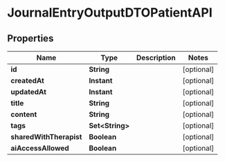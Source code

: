 

# JournalEntryOutputDTOPatientAPI


## Properties

| Name | Type | Description | Notes |
|------------ | ------------- | ------------- | -------------|
|**id** | **String** |  |  [optional] |
|**createdAt** | **Instant** |  |  [optional] |
|**updatedAt** | **Instant** |  |  [optional] |
|**title** | **String** |  |  [optional] |
|**content** | **String** |  |  [optional] |
|**tags** | **Set&lt;String&gt;** |  |  [optional] |
|**sharedWithTherapist** | **Boolean** |  |  [optional] |
|**aiAccessAllowed** | **Boolean** |  |  [optional] |



